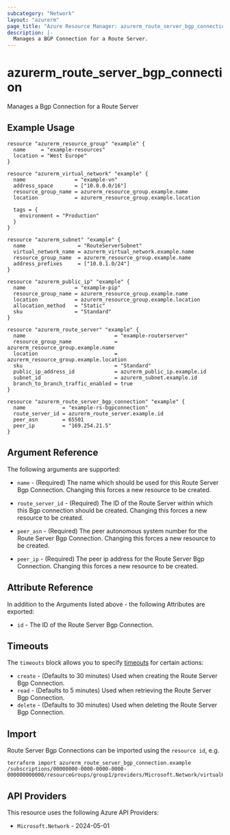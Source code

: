 ```yaml
---
subcategory: "Network"
layout: "azurerm"
page_title: "Azure Resource Manager: azurerm_route_server_bgp_connection"
description: |-
  Manages a BGP Connection for a Route Server.
---
```


# azurerm_route_server_bgp_connection

Manages a Bgp Connection for a Route Server

## Example Usage

```hcl
resource "azurerm_resource_group" "example" {
  name     = "example-resources"
  location = "West Europe"
}

resource "azurerm_virtual_network" "example" {
  name                = "example-vn"
  address_space       = ["10.0.0.0/16"]
  resource_group_name = azurerm_resource_group.example.name
  location            = azurerm_resource_group.example.location

  tags = {
    environment = "Production"
  }
}

resource "azurerm_subnet" "example" {
  name                 = "RouteServerSubnet"
  virtual_network_name = azurerm_virtual_network.example.name
  resource_group_name  = azurerm_resource_group.example.name
  address_prefixes     = ["10.0.1.0/24"]
}

resource "azurerm_public_ip" "example" {
  name                = "example-pip"
  resource_group_name = azurerm_resource_group.example.name
  location            = azurerm_resource_group.example.location
  allocation_method   = "Static"
  sku                 = "Standard"
}

resource "azurerm_route_server" "example" {
  name                             = "example-routerserver"
  resource_group_name              = azurerm_resource_group.example.name
  location                         = azurerm_resource_group.example.location
  sku                              = "Standard"
  public_ip_address_id             = azurerm_public_ip.example.id
  subnet_id                        = azurerm_subnet.example.id
  branch_to_branch_traffic_enabled = true
}

resource "azurerm_route_server_bgp_connection" "example" {
  name            = "example-rs-bgpconnection"
  route_server_id = azurerm_route_server.example.id
  peer_asn        = 65501
  peer_ip         = "169.254.21.5"
}
```

## Argument Reference

The following arguments are supported:

* `name` - (Required) The name which should be used for this Route Server Bgp Connection. Changing this forces a new resource to be created.

* `route_server_id` - (Required) The ID of the Route Server within which this Bgp connection should be created. Changing this forces a new resource to be created.

* `peer_asn` - (Required) The peer autonomous system number for the Route Server Bgp Connection. Changing this forces a new resource to be created.

* `peer_ip` - (Required) The peer ip address for the Route Server Bgp Connection. Changing this forces a new resource to be created.

## Attribute Reference

In addition to the Arguments listed above - the following Attributes are exported:

* `id` - The ID of the Route Server Bgp Connection.

## Timeouts

The `timeouts` block allows you to specify [timeouts](https://developer.hashicorp.com/terraform/language/resources/configure#define-operation-timeouts) for certain actions:

* `create` - (Defaults to 30 minutes) Used when creating the Route Server Bgp Connection.
* `read` - (Defaults to 5 minutes) Used when retrieving the Route Server Bgp Connection.
* `delete` - (Defaults to 30 minutes) Used when deleting the Route Server Bgp Connection.

## Import

Route Server Bgp Connections can be imported using the `resource id`, e.g.

```shell
terraform import azurerm_route_server_bgp_connection.example /subscriptions/00000000-0000-0000-0000-000000000000/resourceGroups/group1/providers/Microsoft.Network/virtualHubs/routeServer1/bgpConnections/connection1
```

## API Providers
<!-- This section is generated, changes will be overwritten -->
This resource uses the following Azure API Providers:

* `Microsoft.Network` - 2024-05-01
